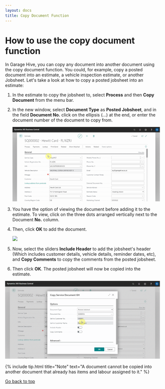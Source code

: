 ```yaml
---
layout: docs
title: Copy Document Function
---
```


<a name="top"></a>

# How to use the copy document function 

In Garage Hive, you can copy any document into another document using the copy document function. You could, for example, copy a posted document into an estimate, a vehicle inspection estimate, or another Jobsheet. Let's take a look at how to copy a posted jobsheet into an estimate:
1. In the estimate to copy the jobsheet to, select **Process** and then **Copy Document** from the menu bar.
2. In the new window, select **Document Type** as **Posted Jobsheet**, and in the field **Document No.** click on the ellipsis (...) at the end, or enter the document number of the document to copy from.

   ![](media/garagehive-copydocument1.gif)

3. You have the option of viewing the document before adding it to the estimate. To view, click on the three dots arranged vertically next to the Document **No.** column.
4. Then, click **OK** to add the document.

   ![](media/garagehive-copydocument2.gif)

5. Now, select the sliders **Include Header** to add the jobsheet's header (Which includes customer details, vehicle details, reminder dates, etc), and **Copy Comments** to copy the comments from the posted jobsheet.
6. Then click **OK**. The posted jobsheet will now be copied into the estimate.

![](media/garagehive-copydocument3.gif)


{% include tip.html title="Note" text="A document cannot be copied into another document that already has items and labour assigned to it." %}


[Go back to top](#top)